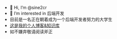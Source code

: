 - 👋 Hi, I’m @sine2cr
- 👀 I’m interested in 后端开发
- 目前是一名正在朝着成为一个后端开发者努力的大学生
- [这是我的个人博客&知识库](https://www.sine2cr.cn/)
- 如不嫌弃敬请阅读斧正

<!---
sin2cr/sin2cr is a ✨ special ✨ repository because its `README.md` (this file) appears on your GitHub profile.
You can click the Preview link to take a look at your changes.
--->
